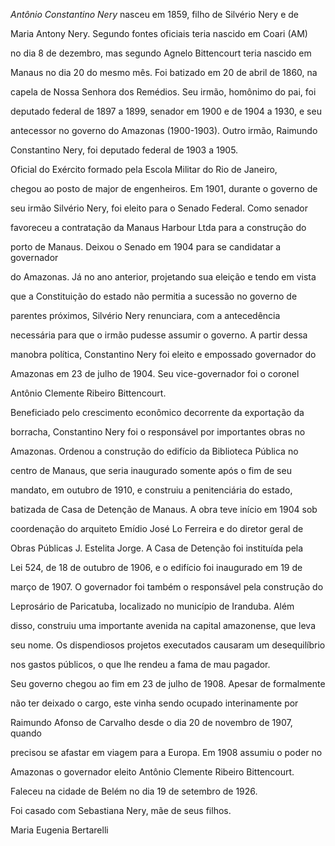 

*Antônio Constantino Nery* nasceu em 1859, filho de Silvério Nery e de

Maria Antony Nery. Segundo fontes oficiais teria nascido em Coari (AM)

no dia 8 de dezembro, mas segundo Agnelo Bittencourt teria nascido em

Manaus no dia 20 do mesmo mês. Foi batizado em 20 de abril de 1860, na

capela de Nossa Senhora dos Remédios. Seu irmão, homônimo do pai, foi

deputado federal de 1897 a 1899, senador em 1900 e de 1904 a 1930, e seu

antecessor no governo do Amazonas (1900-1903). Outro irmão, Raimundo

Constantino Nery, foi deputado federal de 1903 a 1905.



Oficial do Exército formado pela Escola Militar do Rio de Janeiro,

chegou ao posto de major de engenheiros. Em 1901, durante o governo de

seu irmão Silvério Nery, foi eleito para o Senado Federal. Como senador

favoreceu a contratação da Manaus Harbour Ltda para a construção do

porto de Manaus. Deixou o Senado em 1904 para se candidatar a governador

do Amazonas. Já no ano anterior, projetando sua eleição e tendo em vista

que a Constituição do estado não permitia a sucessão no governo de

parentes próximos, Silvério Nery renunciara, com a antecedência

necessária para que o irmão pudesse assumir o governo. A partir dessa

manobra política, Constantino Nery foi eleito e empossado governador do

Amazonas em 23 de julho de 1904. Seu vice-governador foi o coronel

Antônio Clemente Ribeiro Bittencourt.



Beneficiado pelo crescimento econômico decorrente da exportação da

borracha, Constantino Nery foi o responsável por importantes obras no

Amazonas. Ordenou a construção do edifício da Biblioteca Pública no

centro de Manaus, que seria inaugurado somente após o fim de seu

mandato, em outubro de 1910, e construiu a penitenciária do estado,

batizada de Casa de Detenção de Manaus. A obra teve início em 1904 sob

coordenação do arquiteto Emídio José Lo Ferreira e do diretor geral de

Obras Públicas J. Estelita Jorge. A Casa de Detenção foi instituída pela

Lei 524, de 18 de outubro de 1906, e o edifício foi inaugurado em 19 de

março de 1907. O governador foi também o responsável pela construção do

Leprosário de Paricatuba, localizado no município de Iranduba. Além

disso, construiu uma importante avenida na capital amazonense, que leva

seu nome. Os dispendiosos projetos executados causaram um desequilíbrio

nos gastos públicos, o que lhe rendeu a fama de mau pagador.



Seu governo chegou ao fim em 23 de julho de 1908. Apesar de formalmente

não ter deixado o cargo, este vinha sendo ocupado interinamente por

Raimundo Afonso de Carvalho desde o dia 20 de novembro de 1907, quando

precisou se afastar em viagem para a Europa. Em 1908 assumiu o poder no

Amazonas o governador eleito Antônio Clemente Ribeiro Bittencourt.



Faleceu na cidade de Belém no dia 19 de setembro de 1926.



Foi casado com Sebastiana Nery, mãe de seus filhos.



Maria Eugenia Bertarelli



